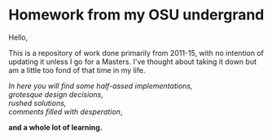 # Homework from my OSU undergrand


Hello,

This is a repository of work done primarily from 2011-15, with no intention of updating it unless I go for a Masters.
I've thought about taking it down but am a little too fond of that time in my life. 

*In here you will find some half-assed implementations,  
grotesque design decisions,  
rushed solutions,  
comments filled with desperation*,

**and a whole lot of learning.**

